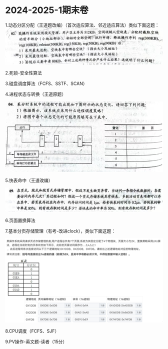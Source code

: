 # 2024-2025-1期末卷

1.动态分区分配（王道题改编）（首次适应算法、邻近适应算法）类似下面这题：
![image-20250110120443901](2024-2025-1.assets/image-20250110120443901.png)

2.死锁-安全性算法

3.磁盘调度算法（FCFS、SSTF、SCAN）

4.进程状态与转换（王道原题）

![image-20250110120339063](2024-2025-1.assets/image-20250110120339063.png)

5.快表命中（王道改编）

![image-20250110120408343](2024-2025-1.assets/image-20250110120408343.png)

6.页面置换算法

7.基本分页存储管理（有考-改进clock），类似下面这题：


![image-20250110120244393](2024-2025-1.assets/image-20250110120244393.png)

8.CPU调度（FCFS、SJF）

9.PV操作-英文题-读者（15分）